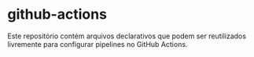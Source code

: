 # github-actions
Este repositório contém arquivos declarativos que podem ser reutilizados livremente para configurar pipelines no GitHub Actions. 
